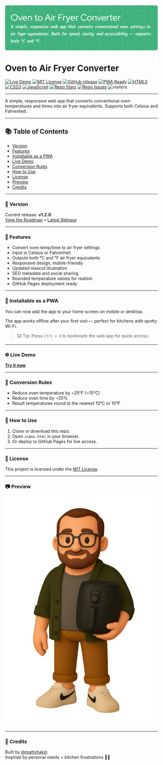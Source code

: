<p align="center">
    <img src="https://github.com/mattyhakin/over-to-airfryer/blob/main/oven-airfryer-header.png?raw=true" alt="Oven-to-airfryer"/>

# Oven to Air Fryer Converter

[![Live Demo](https://img.shields.io/badge/demo-online-brightgreen?style=flat-square&logo=githubpages)](https://mattyhakin.github.io/over-to-airfryer/)
[![MIT License](https://img.shields.io/github/license/mattyhakin/over-to-airfryer?style=flat-square)](LICENSE)
[![GitHub release](https://img.shields.io/github/v/release/mattyhakin/over-to-airfryer?style=flat-square)](https://github.com/mattyhakin/over-to-airfryer/releases)
[![PWA Ready](https://img.shields.io/badge/PWA-ready-5cb85c?style=flat-square&logo=googlechrome&logoColor=white)]()
[![HTML5](https://img.shields.io/badge/HTML5-%23E34F26?style=flat-square&logo=html5&logoColor=white)]()
[![CSS3](https://img.shields.io/badge/CSS3-%231572B6?style=flat-square&logo=css3&logoColor=white)]()
[![JavaScript](https://img.shields.io/badge/JavaScript-%23F7DF1E?style=flat-square&logo=javascript&logoColor=black)]()
[![Repo Stars](https://img.shields.io/github/stars/mattyhakin/over-to-airfryer?style=flat-square)](https://github.com/mattyhakin/over-to-airfryer/stargazers)
[![Repo Issues](https://img.shields.io/github/issues/mattyhakin/over-to-airfryer?style=flat-square)](https://github.com/mattyhakin/over-to-airfryer/issues)
![visitors](https://visitor-badge.laobi.icu/badge?page_id=mattyhakin.over-to-airfryer)

---

A simple, responsive web app that converts conventional oven temperatures and times into air fryer equivalents. Supports both Celsius and Fahrenheit.

---

## 📚 Table of Contents
- [Version](#-version)
- [Features](#-features)
- [Installable as a PWA](#-installable-as-a-pwa)
- [Live Demo](#-live-demo)
- [Conversion Rules](#-conversion-rules)
- [How to Use](#-how-to-use)
- [License](#-license)
- [Preview](#-preview)
- [Credits](#-credits)

---

### 📌 Version
Current release: **v1.2.0**  
[View the Roadmap](./ROADMAP.md) • [Latest Release](https://github.com/mattyhakin/over-to-airfryer/releases)

---

### 🔧 Features
- Convert oven temp/time to air fryer settings
- Input in Celsius or Fahrenheit
- Outputs both °C and °F air fryer equivalents
- Responsive design, mobile-friendly
- Updated mascot illustration
- SEO metadata and social sharing
- Rounded temperature values for realism
- GitHub Pages deployment ready

---

### 📲 Installable as a PWA
You can now add the app to your home screen on mobile or desktop.

The app works offline after your first visit — perfect for kitchens with spotty Wi-Fi.

> ⌨️ Tip: Press `Ctrl + D` to bookmark the web app for quick access.

---

### 🌐 Live Demo
[**Try it now**](https://mattyhakin.github.io/over-to-airfryer/)

---

### 🧠 Conversion Rules
- Reduce oven temperature by ~25°F (~15°C)
- Reduce oven time by ~20%
- Result temperatures round to the nearest 10°C or 10°F

---

### 📁 How to Use
1. Clone or download this repo.
2. Open `index.html` in your browser.
3. Or deploy to GitHub Pages for live access.

---

### 📝 License
This project is licensed under the [MIT License](LICENSE).

---

### 📷 Preview

![Mascot with air fryer](mascot.png)

---

### 🙏 Credits
Built by [@mattyhakin](https://github.com/mattyhakin)  
Inspired by personal needs + kitchen frustrations 🍳🔥


